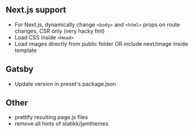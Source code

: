 ## Next.js support

- For Next.js, dynamically change `<body>` and `<html>` props on route changes, CSR only (very hacky fml)
- Load CSS inside `<Head>`
- Load images directly from public folder OR include next/image inside template

## Gatsby

- Update version in preset's package.json

## Other

- prettify resulting page.js files
- remove all hints of statikk/jamthemes
